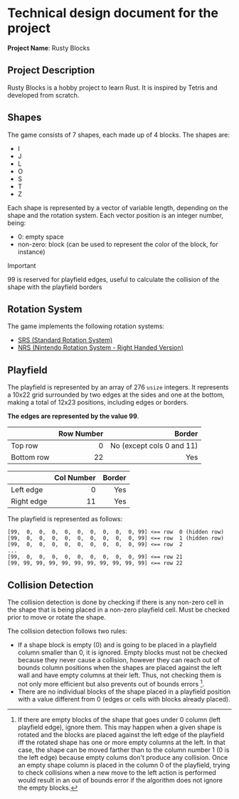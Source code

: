 # Technical design document for the project
**Project Name**: Rusty Blocks

## Project Description
Rusty Blocks is a hobby project to learn Rust. It is inspired by Tetris and developed from scratch.

## Shapes
The game consists of 7 shapes, each made up of 4 blocks. The shapes are:
- I
- J
- L
- O
- S
- T
- Z

Each shape is represented by a vector of variable length, depending on the shape and the rotation system. Each vector position is an integer number, being:
* 0: empty space
* non-zero: block (can be used to represent the color of the block, for instance)

> [!IMPORTANT]  
> 99 is reserved for playfield edges, useful to calculate the collision of the shape with the playfield borders

## Rotation System
The game implements the following rotation systems:
* [SRS (Standard Rotation System)](https://harddrop.com/wiki/SRS)
* [NRS (Nintendo Rotation System - Right Handed Version)](https://harddrop.com/wiki/Nintendo_Rotation_System)

## Playfield
The playfield is represented by an array of 276 `usize` integers. It represents a 10x22 grid surrounded by two edges at the sides and one at the bottom, making a total of 12x23 positions, including edges or borders. 

**The edges are represented by the value 99**.

|  | Row Number | Border |
|:--|--:| --:|
| Top row | 0 | No (except cols 0 and 11) |
| Bottom row | 22 | Yes |

|  | Col Number | Border |
|:--|--:| --:|
| Left edge | 0 | Yes |
| Right edge | 11 | Yes |

The playfield is represented as follows:

```
[99,  0,  0,  0,  0,  0,  0,  0,  0,  0, 99] <== row  0 (hidden row)
[99,  0,  0,  0,  0,  0,  0,  0,  0,  0, 99] <== row  1 (hidden row)
[99,  0,  0,  0,  0,  0,  0,  0,  0,  0, 99] <== row  2
...
[99,  0,  0,  0,  0,  0,  0,  0,  0,  0, 99] <== row 21
[99, 99, 99, 99, 99, 99, 99, 99, 99, 99, 99] <== row 22
```


## Collision Detection
The collision detection is done by checking if there is any non-zero cell in the shape that is being placed in a non-zero playfield cell. Must be checked prior to move or rotate the shape.

The collision detection follows two rules:
* If a shape block is empty (0) and is going to be placed in a playfield column 
  smaller than 0, it is ignored. Empty blocks must not be checked because they
  never cause a collision, however they can reach out of bounds column positions when the shapes are placed against the left wall and have empty columns at their left. Thus, not checking them is not only more efficient but also prevents
  out of bounds errors [^1].
* There are no individual blocks of the shape placed in a playfield position
with a value different from 0 (edges or cells with blocks already placed).



[^1]: If there are empty blocks of the shape that goes under 0 column (left
playfield edge), ignore them. This may happen when a given shape is rotated
and the blocks are placed against the left edge of the playfield iff the
rotated shape has one or more empty columns at the left. In that case, the shape
can be moved farther than to the column number 1 (0 is the left edge) because
empty colums don't produce any collision. Once an empty shape column is placed
in the column 0 of the playfield, trying to check collisions when a new move to 
the left action is performed would result in an out of bounds error if the algorithm does not ignore the empty blocks. 
